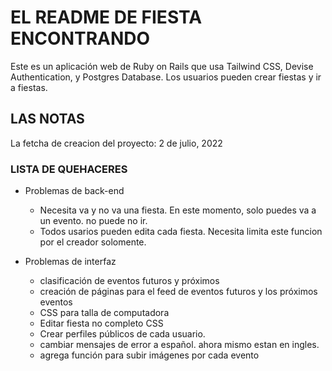 # EL README DE FIESTA ENCONTRANDO

Este es un aplicación web de Ruby on Rails que usa Tailwind CSS, Devise Authentication, y Postgres Database. Los usuarios pueden crear fiestas y ir a fiestas.

## LAS NOTAS ##

La fetcha de creacion del proyecto:  2 de julio, 2022

### LISTA DE QUEHACERES ###
* Problemas de back-end
   - Necesita va y no va una fiesta. En este momento, solo puedes va a un evento.  no puede no ir.
   - Todos usarios pueden edita cada fiesta.  Necesita limita este funcion por el creador solomente.

* Problemas de interfaz
   - clasificación de eventos futuros y próximos
   - creación de páginas para el feed de eventos futuros y los próximos eventos
   - CSS para talla de computadora 
   - Editar fiesta no completo CSS
   - Crear perfiles públicos de cada usuario.
   - cambiar mensajes de error a español.  ahora mismo estan en ingles.
   - agrega función para subir imágenes por cada evento